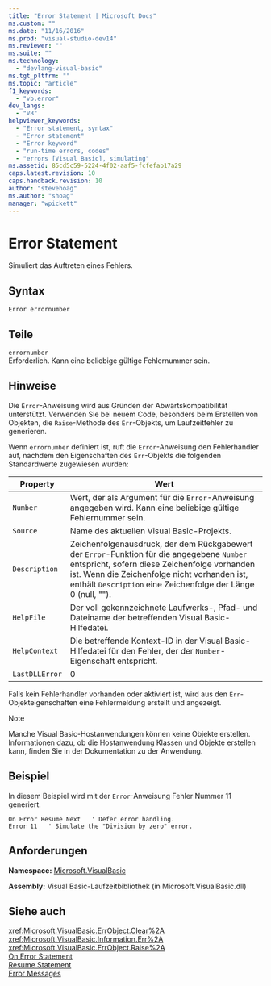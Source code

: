 ```yaml
---
title: "Error Statement | Microsoft Docs"
ms.custom: ""
ms.date: "11/16/2016"
ms.prod: "visual-studio-dev14"
ms.reviewer: ""
ms.suite: ""
ms.technology: 
  - "devlang-visual-basic"
ms.tgt_pltfrm: ""
ms.topic: "article"
f1_keywords: 
  - "vb.error"
dev_langs: 
  - "VB"
helpviewer_keywords: 
  - "Error statement, syntax"
  - "Error statement"
  - "Error keyword"
  - "run-time errors, codes"
  - "errors [Visual Basic], simulating"
ms.assetid: 85cd5c59-5224-4f02-aaf5-fcfefab17a29
caps.latest.revision: 10
caps.handback.revision: 10
author: "stevehoag"
ms.author: "shoag"
manager: "wpickett"
---
```

# Error Statement
Simuliert das Auftreten eines Fehlers.  
  
## Syntax  
  
```  
Error errornumber  
```  
  
## Teile  
 `errornumber`  
 Erforderlich.  Kann eine beliebige gültige Fehlernummer sein.  
  
## Hinweise  
 Die `Error`\-Anweisung wird aus Gründen der Abwärtskompatibilität unterstützt.  Verwenden Sie bei neuem Code, besonders beim Erstellen von Objekten, die `Raise`\-Methode des `Err`\-Objekts, um Laufzeitfehler zu generieren.  
  
 Wenn `errornumber` definiert ist, ruft die `Error`\-Anweisung den Fehlerhandler auf, nachdem den Eigenschaften des `Err`\-Objekts die folgenden Standardwerte zugewiesen wurden:  
  
|Property|Wert|  
|--------------|----------|  
|`Number`|Wert, der als Argument für die `Error`\-Anweisung angegeben wird.  Kann eine beliebige gültige Fehlernummer sein.|  
|`Source`|Name des aktuellen Visual Basic\-Projekts.|  
|`Description`|Zeichenfolgenausdruck, der dem Rückgabewert der `Error`\-Funktion für die angegebene `Number` entspricht, sofern diese Zeichenfolge vorhanden ist.  Wenn die Zeichenfolge nicht vorhanden ist, enthält `Description` eine Zeichenfolge der Länge 0 \(null, ""\).|  
|`HelpFile`|Der voll gekennzeichnete Laufwerks\-, Pfad\- und Dateiname der betreffenden Visual Basic\-Hilfedatei.|  
|`HelpContext`|Die betreffende Kontext\-ID in der Visual Basic\-Hilfedatei für den Fehler, der der `Number`\-Eigenschaft entspricht.|  
|`LastDLLError`|0|  
  
 Falls kein Fehlerhandler vorhanden oder aktiviert ist, wird aus den `Err`\-Objekteigenschaften eine Fehlermeldung erstellt und angezeigt.  
  
> [!NOTE]
>  Manche Visual Basic\-Hostanwendungen können keine Objekte erstellen.  Informationen dazu, ob die Hostanwendung Klassen und Objekte erstellen kann, finden Sie in der Dokumentation zu der Anwendung.  
  
## Beispiel  
 In diesem Beispiel wird mit der `Error`\-Anweisung Fehler Nummer 11 generiert.  
  
```  
On Error Resume Next   ' Defer error handling.  
Error 11   ' Simulate the "Division by zero" error.  
```  
  
## Anforderungen  
 **Namespace:** [Microsoft.VisualBasic](../../../visual-basic/language-reference/runtime-library-members.md)  
  
 **Assembly:** Visual Basic\-Laufzeitbibliothek \(in Microsoft.VisualBasic.dll\)  
  
## Siehe auch  
 <xref:Microsoft.VisualBasic.ErrObject.Clear%2A>   
 <xref:Microsoft.VisualBasic.Information.Err%2A>   
 <xref:Microsoft.VisualBasic.ErrObject.Raise%2A>   
 [On Error Statement](../../../visual-basic/language-reference/statements/on-error-statement.md)   
 [Resume Statement](../../../visual-basic/language-reference/statements/resume-statement.md)   
 [Error Messages](../../../visual-basic/language-reference/error-messages/index.md)